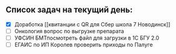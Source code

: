 ## Список задач на текущий день:
- [x] Доработка [[квитанции с QR для Сбер школа 7 Новодинск]]
- [ ] Онкология вопрос по выгрузке препарата
- [ ] УФСИН БМТпосмотреть файл для загрузки в 1С БГУ 2.0
- [ ] ЕГАИС по ИП Королев проверить приходы по Палуге